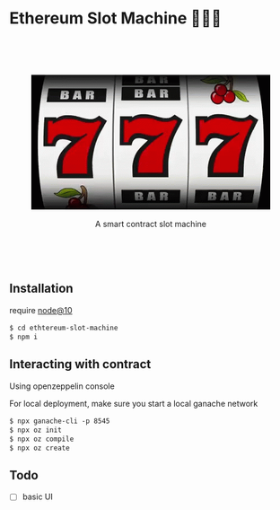 # Ethereum Slot Machine 🎰🎰🎰
<br/>
<br/>
<br/>
<p align="center">
<img src="./banner.gif" alt="slot machine"/>
<p align="center">A smart contract slot machine</p>
</p>
<br/>
<br/>
<br/>

## Installation

require [node@10](https://formulae.brew.sh/formula/node@10)
```
$ cd ethtereum-slot-machine
$ npm i
```
## Interacting with contract

Using openzeppelin console

For local deployment, make sure you start a local ganache network
```
$ npx ganache-cli -p 8545
$ npx oz init
$ npx oz compile
$ npx oz create
```
## Todo

- [ ] basic UI
